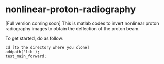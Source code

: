 # nonlinear-proton-radiography
[Full version coming soon] This is matlab codes to invert nonlinear proton radiography images to obtain the deflection of the proton beam.

To get started, do as follow:
```
cd [to the directory where you clone]
addpath('lib');
test_main_forward;
```
